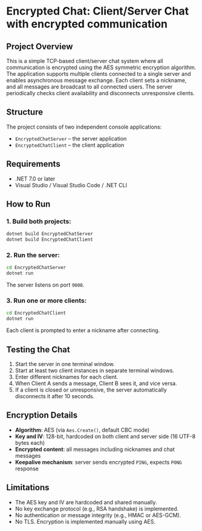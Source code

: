 # Encrypted Chat: Client/Server Chat with encrypted communication

## Project Overview

This is a simple TCP-based client/server chat system where all communication is encrypted using the AES symmetric encryption algorithm. The application supports multiple clients connected to a single server and enables asynchronous message exchange. Each client sets a nickname, and all messages are broadcast to all connected users. The server periodically checks client availability and disconnects unresponsive clients.

## Structure

The project consists of two independent console applications:

- `EncryptedChatServer` – the server application
- `EncryptedChatClient` – the client application

## Requirements

- .NET 7.0 or later
- Visual Studio / Visual Studio Code / .NET CLI

## How to Run

### 1. Build both projects:

```bash
dotnet build EncryptedChatServer
dotnet build EncryptedChatClient
```

### 2. Run the server:

```bash
cd EncryptedChatServer
dotnet run
```

The server listens on port `9000`.

### 3. Run one or more clients:

```bash
cd EncryptedChatClient
dotnet run
```

Each client is prompted to enter a nickname after connecting.

## Testing the Chat

1. Start the server in one terminal window.
2. Start at least two client instances in separate terminal windows.
3. Enter different nicknames for each client.
4. When Client A sends a message, Client B sees it, and vice versa.
5. If a client is closed or unresponsive, the server automatically disconnects it after 10 seconds.

## Encryption Details

- **Algorithm**: AES (via `Aes.Create()`, default CBC mode)
- **Key and IV**: 128-bit, hardcoded on both client and server side (16 UTF-8 bytes each)
- **Encrypted content**: all messages including nicknames and chat messages
- **Keepalive mechanism**: server sends encrypted `PING`, expects `PONG` response

## Limitations

- The AES key and IV are hardcoded and shared manually.
- No key exchange protocol (e.g., RSA handshake) is implemented.
- No authentication or message integrity (e.g., HMAC or AES-GCM).
- No TLS. Encryption is implemented manually using AES.

